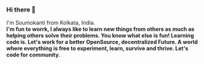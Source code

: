 ### Hi there 👋

I'm Soumokanti from Kolkata, India. <br><strong> 
I'm fun to worrk, I always like to learn new things from others as much as helping others solve their problems. You know what else is fun! Learning code is. Let's work for a better OpenSource, decentralized Future. A world where everything is free to experiment, learn, survive and thrive. Let's code for community. <strong></br>

